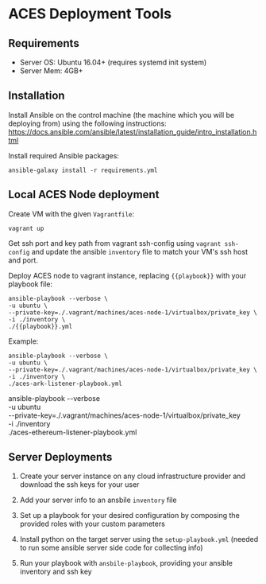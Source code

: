 # ACES Deployment Tools


## Requirements

- Server OS: Ubuntu 16.04+ (requires systemd init system)
- Server Mem: 4GB+


## Installation

Install Ansible on the control machine (the machine which you will be deploying from) 
using the following instructions:
https://docs.ansible.com/ansible/latest/installation_guide/intro_installation.html

Install required Ansible packages:

```
ansible-galaxy install -r requirements.yml
```


## Local ACES Node deployment

Create VM with the given `Vagrantfile`:

```
vagrant up
```

Get ssh port and key path from vagrant ssh-config using `vagrant ssh-config` 
and update the ansible `inventory` file to match your VM's ssh host and port.

Deploy ACES node to vagrant instance, replacing `{{playbook}}` with your playbook file:

```
ansible-playbook --verbose \
-u ubuntu \
--private-key=./.vagrant/machines/aces-node-1/virtualbox/private_key \
-i ./inventory \
./{{playbook}}.yml
```

Example:

```
ansible-playbook --verbose \
-u ubuntu \
--private-key=./.vagrant/machines/aces-node-1/virtualbox/private_key \
-i ./inventory \
./aces-ark-listener-playbook.yml
```


ansible-playbook --verbose \
-u ubuntu \
--private-key=./.vagrant/machines/aces-node-1/virtualbox/private_key \
-i ./inventory \
./aces-ethereum-listener-playbook.yml


## Server Deployments

1. Create your server instance on any cloud infrastructure provider and download the 
   ssh keys for your user
   
2. Add your server info to an ansbile `inventory` file

3. Set up a playbook for your desired configuration by composing the provided roles with your 
   custom parameters
   
4. Install python on the target server using the `setup-playbook.yml` 
   (needed to run some ansible server side code for collecting info)
   
4. Run your playbook with `ansbile-playbook`, providing your ansible inventory and ssh key
